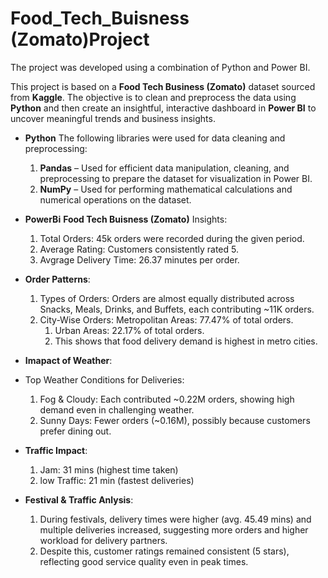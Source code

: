 # Food_Tech_Buisness (Zomato)Project
The project was developed using a combination of Python and Power BI.

This project is based on a **Food Tech Business (Zomato)** dataset sourced from **Kaggle**. The objective is to clean and preprocess the data using **Python** and then create an insightful, interactive dashboard in **Power BI** to uncover meaningful trends and business insights.

* **Python**
  The following libraries were used for data cleaning and preprocessing:

  1. **Pandas** – Used for efficient data manipulation, cleaning, and preprocessing to prepare the dataset for visualization in Power BI.
  2. **NumPy** – Used for performing mathematical calculations and numerical operations on the dataset.

* **PowerBi**
  **Food Tech Buisness (Zomato)** Insights:
    1. Total Orders: 45k orders were recorded during the given period.
    2. Average Rating: Customers consistently rated 5.
    3. Avgrage Delivery Time: 26.37 minutes per order.
* **Order Patterns**:
    1. Types of Orders: Orders are almost equally distributed across Snacks, Meals, Drinks, and Buffets, each contributing ~11K orders.
    2. City-Wise Orders:
       Metropolitan Areas: 77.47% of total orders.
        1. Urban Areas: 22.17% of total orders.
        2. This shows that food delivery demand is highest in metro cities.
* **Imapact of Weather**:
 * Top Weather Conditions for Deliveries:
    1. Fog & Cloudy: Each contributed ~0.22M orders, showing high demand even in challenging weather.
    2. Sunny Days: Fewer orders (~0.16M), possibly because customers prefer dining out.
* **Traffic Impact**:
    1. Jam: 31 mins (highest time taken)
    2. low Traffic: 21 min (fastest deliveries)
* **Festival & Traffic Anlysis**:
    1. During festivals, delivery times were higher (avg. 45.49 mins) and multiple deliveries increased, suggesting more orders and higher workload for delivery partners.
    2. Despite this, customer ratings remained consistent (5 stars), reflecting good service quality even in peak times.
